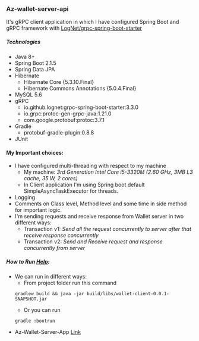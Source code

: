 ### Az-wallet-server-api ###
It's gRPC client application in which I have configured Spring Boot and gRPC framework with [LogNet/grpc-spring-boot-starter](https://github.com/LogNet/grpc-spring-boot-starter "LogNet Detail")

##### Technologies #####
* Java 8+
* Spring Boot 2.1.5
* Spring Data JPA
* Hibernate
    * Hibernate Core {5.3.10.Final}
    * Hibernate Commons Annotations {5.0.4.Final}
* MySQL 5.6
* gRPC
    * io.github.lognet:grpc-spring-boot-starter:3.3.0
    * io.grpc:protoc-gen-grpc-java:1.21.0
    * com.google.protobuf:protoc:3.7.1
* Gradle
    * protobuf-gradle-plugin:0.8.8
* JUnit

#### My Important choices: ####
* I have configured multi-threading with respect to my machine
    * My machine: *3rd Generation Intel Core i5-3320M (2.60 GHz, 3MB L3 cache, 35 W, 2 cores)*
    * In Client application I'm using Spring boot default SimpleAsyncTaskExecutor for threads.      
* Logging
* Comments on Class level, Method level and some time in side method for important logic.
* I'm sending requests and receive response from Wallet server in two different ways:
    * Transaction v1: *Send all the request concurrently to server after that receive response concurrently*
    * Transaction v2: *Send and Receive request and response concurrently from server*

##### How to Run *[Help](https://spring.io/guides/gs/spring-boot/ "Help")*: #####

* We can run in different ways: 
    * From project folder run this command 
  ```
  gradlew build && java -jar build/libs/wallet-client-0.0.1-SNAPSHOT.jar   
  ```
    * Or you can run
  ```
  gradle :bootrun
  ```
* Az-Wallet-Server-App [Link](https://github.com/AzharMobeen/Az-wallet-server-app)